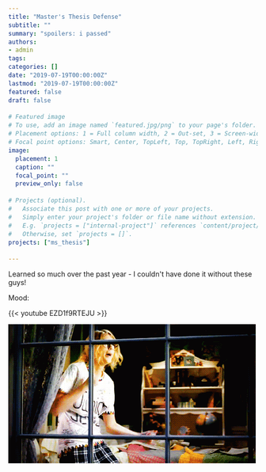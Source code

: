 ```yaml
---
title: "Master's Thesis Defense"
subtitle: ""
summary: "spoilers: i passed"
authors:
- admin
tags:
categories: []
date: "2019-07-19T00:00:00Z"
lastmod: "2019-07-19T00:00:00Z"
featured: false
draft: false

# Featured image
# To use, add an image named `featured.jpg/png` to your page's folder.
# Placement options: 1 = Full column width, 2 = Out-set, 3 = Screen-width
# Focal point options: Smart, Center, TopLeft, Top, TopRight, Left, Right, BottomLeft, Bottom, BottomRight
image:
  placement: 1
  caption: ""
  focal_point: ""
  preview_only: false

# Projects (optional).
#   Associate this post with one or more of your projects.
#   Simply enter your project's folder or file name without extension.
#   E.g. `projects = ["internal-project"]` references `content/project/deep-learning/index.md`.
#   Otherwise, set `projects = []`.
projects: ["ms_thesis"]

---
```


Learned so much over the past year - I couldn't have done it without these guys!

Mood:

{{< youtube EZD1f9RTEJU >}}

![](/img/ezpz.gif)
